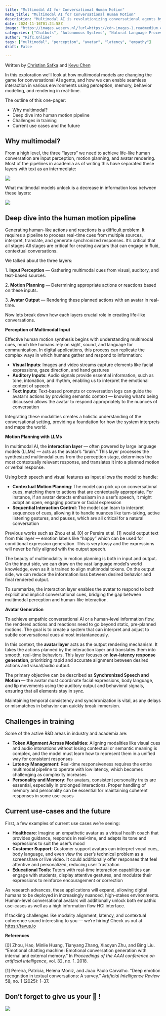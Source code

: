 ```yaml
---
title: "Multimodal AI for Conversational Human Motion"
meta_title: "Multimodal AI for Conversational Human Motion"
description: "Multimodal AI is revolutionizing conversational agents by integrating input perception, motion planning, and avatar rendering to enhance human-like interactions. This approach reduces information loss between these layers, enabling avatars to process multimodal cues from visual, auditory, and text sources for fluid conversations. Key challenges include aligning modalities, managing latency, and maintaining personality consistency. Current applications span healthcare, customer support, and education, with potential for further development in complex environments, enhancing empathetic communication and information flow."
date: 2024-11-16T01:24:58Z
image: "https://images.weserv.nl/?url=https://cdn-images-1.readmedium.com/v2/resize:fit:800/1*zANW8t-IxPlkyxX-5_9Ayw.png"
categories: ["Chatbots", "Autonomous Systems", "Natural Language Processing"]
author: "Rifx.Online"
tags: ["multimodal", "perception", "avatar", "latency", "empathy"]
draft: False

---
```





Written by [Christian Safka](https://www.linkedin.com/in/christiansafka/) and [Keyu Chen](https://www.linkedin.com/in/keyu-chen-3a3026143/?locale=en_US)



In this exploration we’ll look at how multimodal models are changing the game for conversational AI agents, and how we can enable seamless interaction in various environments using perception, memory, behavior modeling, and rendering in real\-time.

The outline of this one\-pager:

* Why multimodal?
* Deep dive into human motion pipeline
* Challenges in training
* Current use cases and the future


## Why multimodal?

From a high level, the three “layers” we need to achieve life\-like human conversation are input perception, motion planning, and avatar rendering. Most of the pipelines in academia as of writing this have separated these layers with text as an intermediate:

![](https://images.weserv.nl/?url=https://cdn-images-1.readmedium.com/v2/resize:fit:800/1*4a8JvOVbsP8mY3AjiPgNPA.png)

What multimodal models unlock is a decrease in information loss between these layers:

![](https://images.weserv.nl/?url=https://cdn-images-1.readmedium.com/v2/resize:fit:800/1*VUFhrwLA7sUFmHwidb7DWg.png)


## Deep dive into the human motion pipeline

Generating human\-like actions and reactions is a difficult problem. It requires a pipeline to process real\-time cues from multiple sources, interpret, translate, and generate synchronized responses. It’s critical that all stages All stages are critical for creating avatars that can engage in fluid, contextual conversations.

We talked about the three layers:

1\. **Input Perception** — Gathering multimodal cues from visual, auditory, and text\-based sources.

2\. **Motion Planning** — Determining appropriate actions or reactions based on these inputs.

3\. **Avatar Output** — Rendering these planned actions with an avatar in real\-time.

Now lets break down how each layers crucial role in creating life\-like conversations.

**Perception of Multimodal Input**

Effective human motion synthesis begins with understanding multimodal cues, much like humans rely on sight, sound, and language for communication. In digital applications, this process can replicate the complex ways in which humans gather and respond to information:

* **Visual Inputs**: Images and video streams capture elements like facial expressions, gaze direction, and hand gestures
* **Auditory Inputs**: Audio signals provide essential information, such as tone, intonation, and rhythm, enabling us to interpret the emotional context of speech
* **Text Inputs**: Text\-based prompts or conversation logs can guide the avatar’s actions by providing semantic context — knowing what’s being discussed allows the avatar to respond appropriately to the nuances of conversation

Integrating these modalities creates a holistic understanding of the conversational setting, providing a foundation for how the system interprets and maps the world.

**Motion Planning with LLMs**

In multimodal AI, the **interaction layer** — often powered by large language models (LLMs) — acts as the avatar’s “brain.” This layer processes the synthesized multimodal cues from the perception stage, determines the most contextually relevant response, and translates it into a planned motion or verbal response.

Using both speech and visual features as input allows the model to handle:

* **Contextual Motion Planning**: The model can pick up on conversational cues, matching them to actions that are contextually appropriate. For instance, if an avatar detects enthusiasm in a user’s speech, it might adopt an open, engaging posture or facial expression
* **Sequential Interaction Control**: The model can learn to interpret sequences of cues, allowing it to handle nuances like turn\-taking, active listening gestures, and pauses, which are all critical for a natural conversation

Previous works such as Zhou et al. \[0] or Pereira et al. \[1] would output text from this layer — emotion labels like “happy” which can be used for conditional expression generation. This is very lossy and the expressions will never be fully aligned with the output speech.

The beauty of multimodality in motion planning is both in input and output. On the input side, we can draw on the vast language model’s world knowledge, even as it is trained to align multimodal tokens. On the output side, we can reduce the information loss between desired behavior and final rendered output.

To summarize, the interaction layer enables the avatar to respond to both explicit and implicit conversational cues, bridging the gap between multimodal perception and human\-like interaction.

**Avatar Generation**

To achieve empathic conversational AI or a human\-level information flow, the rendered actions and reactions need to go beyond static, pre\-planned motions. The goal is to create a system that can interpret and adjust to subtle conversational cues almost instantaneously.

In this context, the **avatar layer** acts as the output rendering mechanism. It takes the actions planned by the interaction layer and translates them into smooth, real\-time behaviors. This layer focuses on **low\-latency response generation**, prioritizing rapid and accurate alignment between desired actions and visual/audio output.

The primary objective can be described as **Synchronized Speech and Motion —** the avatar must coordinate facial expressions, body language, and lip movements using the auditory output and behavioral signals, ensuring that all elements stay in sync.







Maintaining temporal consistency and synchronization is vital, as any delays or mismatches in behavior can quickly break immersion.


## Challenges in training

Some of the active R\&D areas in industry and academia are:

* **Token Alignment Across Modalities**: Aligning modalities like visual cues and audio intonations without losing contextual or semantic meaning is complex, and the model must learn how to represent them in a unified way for consistent responses
* **Latency Management**: Real\-time responsiveness requires the entire multimodal pipeline to operate with low latency, which becomes challenging as complexity increases
* **Personality and Memory**: For avatars, consistent personality traits are essential, especially in prolonged interactions. Proper handling of memory and personality can be essential for maintaining coherent responses in some use\-cases


## Current use\-cases and the future

First, a few examples of current use cases we’re seeing:

* **Healthcare**: Imagine an empathetic avatar as a virtual health coach that provides guidance, responds in real\-time, and adapts its tone and expressions to suit the user’s mood
* **Customer Support**: Customer support avatars can interpret vocal cues, body language, and even view the user’s technical problem as a screenshare or live video. It could additionally offer responses that feel attentive and personalized, reducing user frustration
* **Educational Tools**: Tutors with real\-time interaction capabilities can engage with students, display attentive gestures, and modulate their expressions to reinforce encouragement or correction

As research advances, these applications will expand, allowing digital humans to be deployed in increasingly nuanced, high\-stakes environments. Human\-level conversational avatars will additionally unlock both empathic use\-cases as well as a high information flow HCI interface.

If tackling challenges like modality alignment, latency, and contextual coherence sound interesting to you — we’re hiring! Check us out at <https://tavus.io>

**References**

\[0] Zhou, Hao, Minlie Huang, Tianyang Zhang, Xiaoyan Zhu, and Bing Liu. “Emotional chatting machine: Emotional conversation generation with internal and external memory.” In *Proceedings of the AAAI conference on artificial intelligence*, vol. 32, no. 1\. 2018\.

\[1] Pereira, Patrícia, Helena Moniz, and Joao Paulo Carvalho. “Deep emotion recognition in textual conversations: A survey.” *Artificial Intelligence Review* 58, no. 1 (2025\): 1–37\.


## Don’t forget to give us your 👏 !

![](https://images.weserv.nl/?url=https://cdn-images-1.readmedium.com/v2/resize:fit:800/0*2lvCls4yjxVMfZSR)


